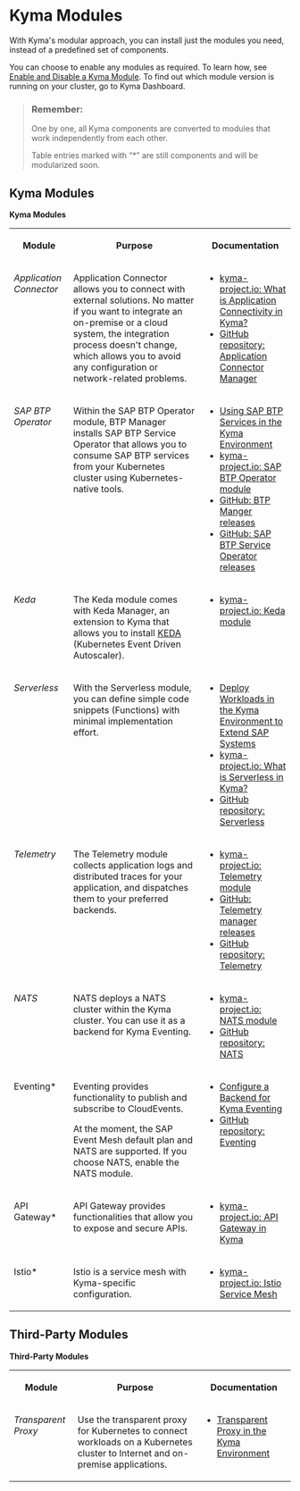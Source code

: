 <!-- loio0dda141a58d54f29a860a4b3164bf4a9 -->

# Kyma Modules

With Kyma's modular approach, you can install just the modules you need, instead of a predefined set of components.



You can choose to enable any modules as required. To learn how, see [Enable and Disable a Kyma Module](../50-administration-and-ops/enable-and-disable-a-kyma-module-1b548e9.md#loio1b548e9ad4744b978b8b595288b0cb5c). To find out which module version is running on your cluster, go to Kyma Dashboard.

> ### Remember:  
> One by one, all Kyma components are converted to modules that work independently from each other.
> 
> Table entries marked with “\*” are still components and will be modularized soon.



<a name="loio0dda141a58d54f29a860a4b3164bf4a9__section_rpm_hyz_jxb"/>

## Kyma Modules

**Kyma Modules**


<table>
<tr>
<th valign="top">

Module

</th>
<th valign="top">

Purpose

</th>
<th valign="top">

Documentation

</th>
</tr>
<tr>
<td valign="top">

*Application Connector* 

</td>
<td valign="top">

Application Connector allows you to connect with external solutions. No matter if you want to integrate an on-premise or a cloud system, the integration process doesn't change, which allows you to avoid any configuration or network-related problems.

</td>
<td valign="top">

-   [kyma-project.io: What is Application Connectivity in Kyma?](https://kyma-project.io/#/application-connector-manager/user/README)
-   [GitHub repository: Application Connector Manager](https://github.com/kyma-project/application-connector-manager) 



</td>
</tr>
<tr>
<td valign="top">

*SAP BTP Operator* 

</td>
<td valign="top">

Within the SAP BTP Operator module, BTP Manager installs SAP BTP Service Operator that allows you to consume SAP BTP services from your Kubernetes cluster using Kubernetes-native tools.

</td>
<td valign="top">

-   [Using SAP BTP Services in the Kyma Environment](../30-development/using-sap-btp-services-in-the-kyma-environment-ea4dd81.md#loioea4dd81e49254dd482d32e3c20f4477a)
-   [kyma-project.io: SAP BTP Operator module](https://kyma-project.io/#/btp-manager/user/README)
-   [GitHub: BTP Manger releases](https://github.com/kyma-project/btp-manager/releases)
-   [GitHub: SAP BTP Service Operator releases](https://github.com/SAP/sap-btp-service-operator/releases)



</td>
</tr>
<tr>
<td valign="top">

*Keda* 

</td>
<td valign="top">

The Keda module comes with Keda Manager, an extension to Kyma that allows you to install [KEDA](https://keda.sh) \(Kubernetes Event Driven Autoscaler\).

</td>
<td valign="top">

-   [kyma-project.io: Keda module](https://kyma-project.io/#/keda-manager/user/README)



</td>
</tr>
<tr>
<td valign="top">

*Serverless* 

</td>
<td valign="top">

With the Serverless module, you can define simple code snippets \(Functions\) with minimal implementation effort.

</td>
<td valign="top">

-   [Deploy Workloads in the Kyma Environment to Extend SAP Systems](../30-development/deploy-workloads-in-the-kyma-environment-to-extend-sap-systems-fe4ba5b.md)
-   [kyma-project.io: What is Serverless in Kyma?](https://kyma-project.io/#/serverless-manager/user/README)
-   [GitHub repository: Serverless](https://github.com/kyma-project/serverless-manager)



</td>
</tr>
<tr>
<td valign="top">

*Telemetry* 

</td>
<td valign="top">

The Telemetry module collects application logs and distributed traces for your application, and dispatches them to your preferred backends.

</td>
<td valign="top">

-   [kyma-project.io: Telemetry module](https://kyma-project.io/#/telemetry-manager/user/README)
-   [GitHub: Telemetry manager releases](https://github.com/kyma-project/telemetry-manager/releases)
-   [GitHub repository: Telemetry](https://github.com/kyma-project/telemetry-manager)



</td>
</tr>
<tr>
<td valign="top">

*NATS* 

</td>
<td valign="top">

NATS deploys a NATS cluster within the Kyma cluster. You can use it as a backend for Kyma Eventing.

</td>
<td valign="top">

-   [kyma-project.io: NATS module](https://kyma-project.io/#/nats-manager/user/README)
-   [GitHub repository: NATS](https://github.com/kyma-project/nats-manager)



</td>
</tr>
<tr>
<td valign="top">

Eventing\*

</td>
<td valign="top">

Eventing provides functionality to publish and subscribe to CloudEvents.

At the moment, the SAP Event Mesh default plan and NATS are supported. If you choose NATS, enable the NATS module.

</td>
<td valign="top">

-   [Configure a Backend for Kyma Eventing](../30-development/configure-a-backend-for-kyma-eventing-407d126.md)
-   [GitHub repository: Eventing](https://github.com/kyma-project/eventing-manager) 



</td>
</tr>
<tr>
<td valign="top">

API Gateway\*

</td>
<td valign="top">

API Gateway provides functionalities that allow you to expose and secure APIs.

</td>
<td valign="top">

-   [kyma-project.io: API Gateway in Kyma](https://kyma-project.io/#/01-overview/api-exposure/apix-01-api-gateway)



</td>
</tr>
<tr>
<td valign="top">

Istio\*

</td>
<td valign="top">

Istio is a service mesh with Kyma-specific configuration.

</td>
<td valign="top">

-   [kyma-project.io: Istio Service Mesh](http://kyma-project.io/#/istio/user/00-overview/00-20-overview-service-mesh)



</td>
</tr>
</table>



<a name="loio0dda141a58d54f29a860a4b3164bf4a9__section_jcm_gyz_jxb"/>

## Third-Party Modules

**Third-Party Modules**


<table>
<tr>
<th valign="top">

Module

</th>
<th valign="top">

Purpose

</th>
<th valign="top">

Documentation

</th>
</tr>
<tr>
<td valign="top">

*Transparent Proxy* 

</td>
<td valign="top">

Use the transparent proxy for Kubernetes to connect workloads on a Kubernetes cluster to Internet and on-premise applications.

</td>
<td valign="top">

-   [Transparent Proxy in the Kyma Environment](https://help.sap.com/docs/connectivity/sap-btp-connectivity-cf/transparent-proxy-in-kyma-environment?version=Cloud)



</td>
</tr>
</table>



